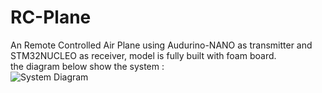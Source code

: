 # RC-Plane
An Remote Controlled Air Plane using Audurino-NANO as transmitter and STM32NUCLEO as receiver, model is fully built with foam board.\
the diagram below show the system :  
![System Diagram](https://github.com/user-attachments/assets/7faf200a-7a93-4734-a8ca-663de5d3313a)

